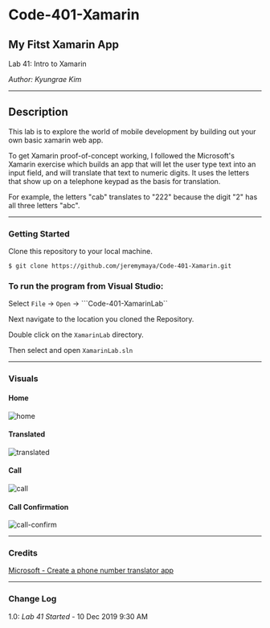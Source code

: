 # Code-401-Xamarin

## My Fitst Xamarin App
Lab 41: Intro to Xamarin

*Author: Kyungrae Kim*

----

## Description
This lab is to explore the world of mobile development by building out your own basic xamarin web app.  

To get Xamarin proof-of-concept working, I followed the Microsoft's Xamarin exercise which builds an app that will let the user type text into an input field, and will translate that text to numeric digits. It uses the letters that show up on a telephone keypad as the basis for translation.

For example, the letters "cab" translates to "222" because the digit "2" has all three letters "abc".

---

### Getting Started
Clone this repository to your local machine.

```
$ git clone https://github.com/jeremymaya/Code-401-Xamarin.git
```

### To run the program from Visual Studio:
Select ```File``` -> ```Open``` -> ```Code-401-XamarinLab``

Next navigate to the location you cloned the Repository.

Double click on the ```XamarinLab``` directory.

Then select and open ```XamarinLab.sln```

---

### Visuals
#### Home
![home](https://github.com/jeremymaya/Code-401-Xamarin/blob/master/assets/home.png)
#### Translated
![translated](https://github.com/jeremymaya/Code-401-Xamarin/blob/master/assets/translated.png)
#### Call
![call](https://github.com/jeremymaya/Code-401-Xamarin/blob/master/assets/call.png)
#### Call Confirmation
![call-confirm](https://github.com/jeremymaya/Code-401-Xamarin/blob/master/assets/call-confirm.png)

---

### Credits
[Microsoft - Create a phone number translator app](https://docs.microsoft.com/en-us/learn/modules/create-a-mobile-app-with-xamarin-forms/5-exercise-create-phone-number-translator-app)

---

### Change Log
1.0: *Lab 41 Started* - 10 Dec 2019 9:30 AM
